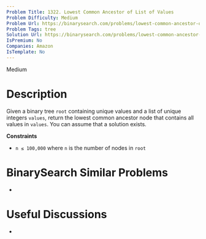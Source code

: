 ```yaml
---
Problem Title: 1322. Lowest Common Ancestor of List of Values
Problem Difficulty: Medium
Problem Url: https://binarysearch.com/problems/lowest-common-ancestor-of-list-of-values/
Problem Tags: tree
Solution Url: https://binarysearch.com/problems/lowest-common-ancestor-of-list-of-values/solutions/
IsPremium: No
Companies: Amazon
IsTemplate: No
---
```


<span style="color: ;">Medium</span>

# Description

Given a binary tree `root` containing unique values and a list of unique integers `values`, return the lowest common ancestor node that contains all values in `values`. You can assume that a solution exists.

**Constraints**
- `n ≤ 100,000` where `n` is the number of nodes in `root`

# BinarySearch Similar Problems

- []()

# Useful Discussions

- []()
